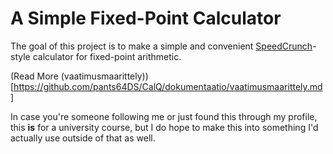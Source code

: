 # A Simple Fixed-Point Calculator

The goal of this project is to make a simple and convenient [SpeedCrunch](https://bitbucket.org/heldercorreia/speedcrunch/src/master/)-style calculator for fixed-point arithmetic.

(Read More (vaatimusmaarittely))[https://github.com/pants64DS/CalQ/dokumentaatio/vaatimusmaarittely.md]

In case you're someone following me or just found this through my profile, this **is** for a university course, but I do hope to make this into something I'd actually use outside of that as well.